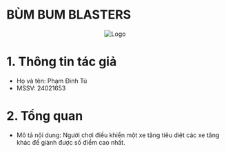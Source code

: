 # BÙM BUM BLASTERS

<p align="center">
  <img src="https://i.imgur.com/J2EYArU.png" alt="Logo">
</p>

# 1. Thông tin tác giả
- Họ và tên: Phạm Đình Tú  
- MSSV: 24021653

# 2. Tổng quan
- Mô tả nội dung: Người chơi điều khiển một xe tăng tiêu diệt các xe tăng khác để giành được số điểm cao nhất.
